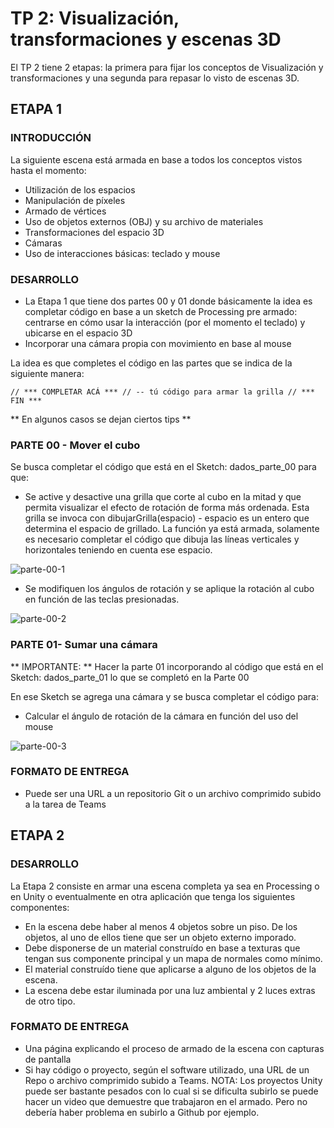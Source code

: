 # TP 2: Visualización, transformaciones y escenas 3D

El TP 2 tiene 2 etapas: la primera para fijar los conceptos de Visualización y transformaciones y una segunda para repasar lo visto de escenas 3D.

## ETAPA 1

### INTRODUCCIÓN
La siguiente escena está armada en base a todos los conceptos vistos hasta el momento:
- Utilización de los espacios
- Manipulación de píxeles
- Armado de vértices
- Uso de objetos externos (OBJ) y su archivo de materiales
- Transformaciones del espacio 3D
- Cámaras
- Uso de interacciones básicas: teclado y mouse

### DESARROLLO
- La Etapa 1 que tiene dos partes 00 y 01 donde básicamente la idea es completar código en base a un sketch de Processing pre armado: centrarse en cómo usar la interacción (por el momento el teclado) y ubicarse en el espacio 3D
- Incorporar una cámara propia con movimiento en base al mouse

La idea es que completes el código en las partes que se indica de la siguiente manera:

``// *** COMPLETAR ACÁ ***
// -- tú código para armar la grilla
// *** FIN ***``

** En algunos casos se dejan ciertos tips **

### PARTE 00 - Mover el cubo

Se busca completar el código que está en el Sketch: dados_parte_00 para que:
- Se active y desactive una grilla que corte al cubo en la mitad y que permita visualizar el efecto de rotación de forma más ordenada. Esta grilla se invoca con dibujarGrilla(espacio) - espacio es un entero que determina el espacio de grillado. La función ya está armada, solamente es necesario completar el código que dibuja las líneas verticales y horizontales teniendo en cuenta ese espacio.

![parte-00-1](https://user-images.githubusercontent.com/13876286/133911230-3c7e7786-7092-4513-85c2-a5db999d4f62.gif)


- Se modifiquen los ángulos de rotación y se aplique la rotación al cubo en función de las teclas presionadas.

![parte-00-2](https://user-images.githubusercontent.com/13876286/133911257-8ec19404-ed64-4f85-a79b-dbc5cb47a2e4.gif)


### PARTE 01- Sumar una cámara

** IMPORTANTE: ** Hacer la parte 01 incorporando al código que está en el Sketch: dados_parte_01 lo que se completó en la Parte 00

En ese Sketch se agrega una cámara y se busca completar el código para:
- Calcular el ángulo de rotación de la cámara en función del uso del mouse


![parte-00-3](https://user-images.githubusercontent.com/13876286/133911294-5293ee6a-a8b1-433d-8cb0-3d626246f370.gif)

### FORMATO DE ENTREGA

- Puede ser una URL a un repositorio Git o un archivo comprimido subido a la tarea de Teams

## ETAPA 2

### DESARROLLO
La Etapa 2 consiste en armar una escena completa ya sea en Processing o en Unity o eventualmente en otra aplicación que tenga los siguientes componentes:

- En la escena debe haber al menos 4 objetos sobre un piso. De los objetos, al uno de ellos tiene que ser un objeto externo imporado.
- Debe disponerse de un material construído en base a texturas que tengan sus componente principal y un mapa de normales como mínimo.
- El material construído tiene que aplicarse a alguno de los objetos de la escena.
- La escena debe estar iluminada por una luz ambiental y 2 luces extras de otro tipo.

### FORMATO DE ENTREGA

- Una página explicando el proceso de armado de la escena con capturas de pantalla
- Si hay código o proyecto, según el software utilizado, una URL de un Repo o archivo comprimido subido a Teams. 
NOTA: Los proyectos Unity puede ser bastante pesados con lo cual si se dificulta subirlo se puede hacer un video que demuestre que trabajaron en el armado. Pero no debería haber problema en subirlo a Github por ejemplo.


